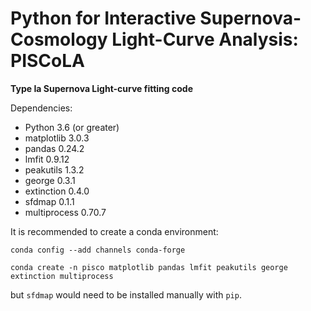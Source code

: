 # Python for Interactive Supernova-Cosmology Light-Curve Analysis: PISCoLA

**Type Ia Supernova Light-curve fitting code**

Dependencies:
  - Python 3.6 (or greater)
  - matplotlib 3.0.3
  - pandas 0.24.2
  - lmfit 0.9.12
  - peakutils 1.3.2
  - george 0.3.1
  - extinction 0.4.0
  - sfdmap 0.1.1
  - multiprocess 0.70.7
  
It is recommended to create a conda environment:

`conda config --add channels conda-forge`

`conda create -n pisco matplotlib pandas lmfit peakutils george extinction multiprocess`

but `sfdmap` would need to be installed manually with `pip`.
